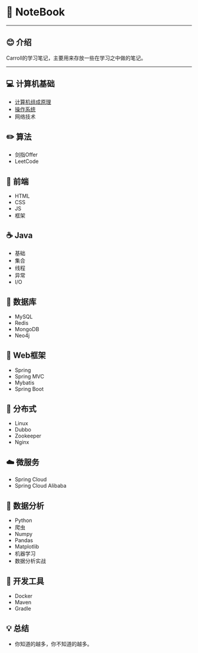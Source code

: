 # 📕 NoteBook

----------------

## 😊 介绍

Carroll的学习笔记，主要用来存放一些在学习之中做的笔记。

----------------

## 💻 计算机基础
* [计算机组成原理](/notes/计算机组成原理-目录.md)
* [操作系统](/notes/操作系统-目录.md)
* 网络技术
## ✏️ 算法
* 剑指Offer
* LeetCode
## 📝 前端
* HTML
* CSS
* JS
* 框架
## ☕️ Java
*  基础
*  集合
*  线程
*  异常
*  I/O
## 💾 数据库
*  MySQL
*  Redis
*  MongoDB
*  Neo4j
## 📝 Web框架
*  Spring
*  Spring MVC
*  Mybatis
*  Spring Boot
## 🎨 分布式
*  Linux
*  Dubbo
*  Zookeeper
*  Nginx
## ☁️ 微服务
*  Spring Cloud
*  Spring Cloud Alibaba
## 📕 数据分析
* Python
* 爬虫
* Numpy
* Pandas
* Matplotlib
* 机器学习
* 数据分析实战
## 🔧 开发工具
*  Docker
*  Maven
*  Gradle
## 💡 总结
- 你知道的越多，你不知道的越多。

